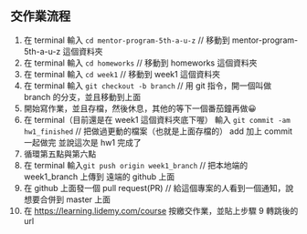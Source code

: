 ## 交作業流程

1. 在 terminal 輸入 `cd mentor-program-5th-a-u-z` // 移動到 mentor-program-5th-a-u-z 這個資料夾
2. 在 terminal 輸入 `cd homeworks`  // 移動到 homeworks 這個資料夾
3. 在 terminal 輸入 `cd week1` // 移動到 week1 這個資料夾
4. 在 terminal 輸入 `git checkout -b branch` // 用 git 指令，開一個叫做 branch 的分支，並且移動到上面
5. 開始寫作業，並且存檔，然後休息，其他的等下一個番茄鐘再做😀
6. 在 terminal（目前還是在 week1 這個資料夾底下喔）  輸入 `git commit -am hw1_finished` // 把做過更動的檔案（也就是上面存檔的） add 加上 commit 一起做完 並說這次是 hw1 完成了
7. 循環第五點與第六點
8. 在 terminal 輸入`git push origin week1_branch` // 把本地端的 week1_branch 上傳到 遠端的 github 上面
9. 在 github 上面發一個 pull request(PR) // 給這個專案的人看到一個通知，說想要合併到 master 上面
10. 在 https://learning.lidemy.com/course 按繳交作業，並貼上步驟 9 轉跳後的 url